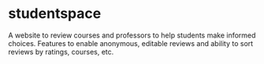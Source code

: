 # studentspace
A website to review courses and professors to help students make informed choices. 
Features to enable anonymous, editable reviews and ability to sort reviews by ratings, courses, etc.
